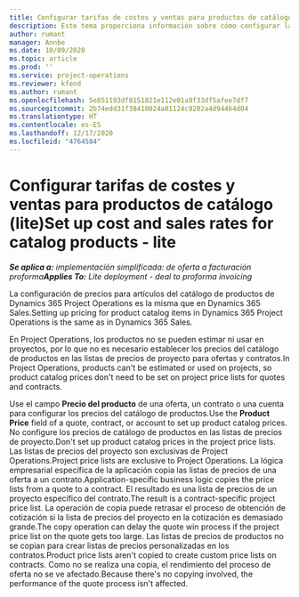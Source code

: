 ```yaml
---
title: Configurar tarifas de costes y ventas para productos de catálogo (lite)
description: Este tema proporciona información sobre cómo configurar las tasas de costes y ventas para las elementos en un catálogo de producto.
author: rumant
manager: Annbe
ms.date: 10/09/2020
ms.topic: article
ms.prod: ''
ms.service: project-operations
ms.reviewer: kfend
ms.author: rumant
ms.openlocfilehash: 5e851193df8151821e112e01a9f33df5afee7df7
ms.sourcegitcommit: 2b74edd31f38410024a01124c9202a4d94464d04
ms.translationtype: HT
ms.contentlocale: es-ES
ms.lasthandoff: 12/17/2020
ms.locfileid: "4764584"
---
```

# <a name="set-up-cost-and-sales-rates-for-catalog-products---lite"></a><span data-ttu-id="71ff5-103">Configurar tarifas de costes y ventas para productos de catálogo (lite)</span><span class="sxs-lookup"><span data-stu-id="71ff5-103">Set up cost and sales rates for catalog products - lite</span></span>

<span data-ttu-id="71ff5-104">_**Se aplica a:** implementación simplificada: de oferta a facturación proforma_</span><span class="sxs-lookup"><span data-stu-id="71ff5-104">_**Applies To:** Lite deployment - deal to proforma invoicing_</span></span>


<span data-ttu-id="71ff5-105">La configuración de precios para artículos del catálogo de productos de Dynamics 365 Project Operations es la misma que en Dynamics 365 Sales.</span><span class="sxs-lookup"><span data-stu-id="71ff5-105">Setting up pricing for product catalog items in Dynamics 365 Project Operations is the same as in Dynamics 365 Sales.</span></span>

<span data-ttu-id="71ff5-106">En Project Operations, los productos no se pueden estimar ni usar en proyectos, por lo que no es necesario establecer los precios del catálogo de productos en las listas de precios de proyecto para ofertas y contratos.</span><span class="sxs-lookup"><span data-stu-id="71ff5-106">In Project Operations, products can't be estimated or used on projects, so product catalog prices don't need to be set on project price lists for quotes and contracts.</span></span>

<span data-ttu-id="71ff5-107">Use el campo **Precio del producto** de una oferta, un contrato o una cuenta para configurar los precios del catálogo de productos.</span><span class="sxs-lookup"><span data-stu-id="71ff5-107">Use the **Product Price** field of a quote, contract, or account to set up product catalog prices.</span></span> <span data-ttu-id="71ff5-108">No configure los precios de catálogo de productos en las listas de precios de proyecto.</span><span class="sxs-lookup"><span data-stu-id="71ff5-108">Don't set up product catalog prices in the project price lists.</span></span> <span data-ttu-id="71ff5-109">Las listas de precios del proyecto son exclusivas de Project Operations.</span><span class="sxs-lookup"><span data-stu-id="71ff5-109">Project price lists are exclusive to Project Operations.</span></span> <span data-ttu-id="71ff5-110">La lógica empresarial específica de la aplicación copia las listas de precios de una oferta a un contrato.</span><span class="sxs-lookup"><span data-stu-id="71ff5-110">Application-specific business logic copies the price lists from a quote to a contract.</span></span> <span data-ttu-id="71ff5-111">El resultado es una lista de precios de un proyecto específico del contrato.</span><span class="sxs-lookup"><span data-stu-id="71ff5-111">The result is a contract-specific project price list.</span></span> <span data-ttu-id="71ff5-112">La operación de copia puede retrasar el proceso de obtención de cotización si la lista de precios del proyecto en la cotización es demasiado grande.</span><span class="sxs-lookup"><span data-stu-id="71ff5-112">The copy operation can delay the quote win process if the project price list on the quote gets too large.</span></span> <span data-ttu-id="71ff5-113">Las listas de precios de productos no se copian para crear listas de precios personalizadas en los contratos.</span><span class="sxs-lookup"><span data-stu-id="71ff5-113">Product price lists aren't copied to create custom price lists on contracts.</span></span> <span data-ttu-id="71ff5-114">Como no se realiza una copia, el rendimiento del proceso de oferta no se ve afectado.</span><span class="sxs-lookup"><span data-stu-id="71ff5-114">Because there's no copying involved, the performance of the quote process isn't affected.</span></span>
